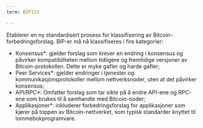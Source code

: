 ```yaml
---
term: BIP123

---
```

Etablerer en ny standardisert prosess for klassifisering av Bitcoin-forbedringsforslag. BIP-er må nå klassifiseres i fire kategorier:


- Konsensus*: gjelder forslag som krever en endring i konsensus og påvirker kompatibiliteten mellom tidligere og fremtidige versjoner av Bitcoin-protokollen. Dette er myke gafler og harde gafler;
- Peer Services*: gjelder endringer i tjenester og kommunikasjonsprotokoller mellom nettverksnoder, uten at det påvirker konsensus;
- API/RPC*: Omfatter forslag som tar sikte på å endre API-ene og RPC-ene som brukes til å samhandle med Bitcoin-noder;
- Applikasjoner*: inkluderer forbedringsforslag for applikasjoner som kjører på toppen av Bitcoin-nettverket, som typisk standarder knyttet til lommebokprogramvare.